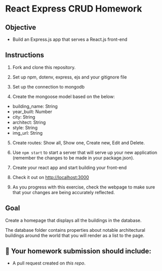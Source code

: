 # React Express CRUD Homework

## Objective

- Build an Express.js app that serves a React.js front-end

## Instructions

1. Fork and clone this repository.

2. Set up npm, dotenv, express, ejs and your gitignore file

3. Set up the connection to mongodb

4. Create the mongoose model based on the below:
- building_name: String
- year_built: Number
- city: String
- architect: String
- style: String
- img_url: String

5. Create routes: Show all, Show one, Create new, Edit and Delete.
  
6. Use `npm start` to start a server that will serve up your new application (remember the changes to be made in your package.json).

7. Create your react app and start building your front-end

8. Check it out on [http://localhost:3000](http://localhost:3000)

9. As you progress with this exercise, check the webpage to make sure that your changes are being accurately reflected.

## Goal

Create a homepage that displays all the buildings in the database.

The database folder contains properties about notable architectural buildings around the world that you will render as a list to the page.

## 🚀 Your homework submission should include:

- A pull request created on _this repo_.

